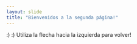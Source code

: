 ```yaml
---
layout: slide
title: "Bienvenidos a la segunda página!"
---
```

:) :) 
Utiliza la flecha hacia la izquierda para volver!
